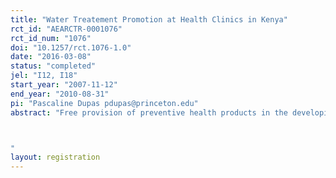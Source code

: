 ```yaml
---
title: "Water Treatement Promotion at Health Clinics in Kenya"
rct_id: "AEARCTR-0001076"
rct_id_num: "1076"
doi: "10.1257/rct.1076-1.0"
date: "2016-03-08"
status: "completed"
jel: "I12, I18"
start_year: "2007-11-12"
end_year: "2010-08-31"
pi: "Pascaline Dupas pdupas@princeton.edu"
abstract: "Free provision of preventive health products in the developing world can dramatically increase access. A concern about free provision is that people who take health products for free may not use them, with associated wasted resources. This trial compares take-up and usage of point of use water treatment solution under alternative free distribution mechanisms against cost-sharing.

"
layout: registration
---
```


